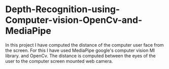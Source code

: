 # Depth-Recognition-using-Computer-vision-OpenCv-and-MediaPipe
In this project I have computed the distance of the computer user face from the screen. For this I have used MediaPipe google's computer vision Ml library.
and OpenCv. The distance is computed between the eyes of the user to the computer screen mounted web camera.
